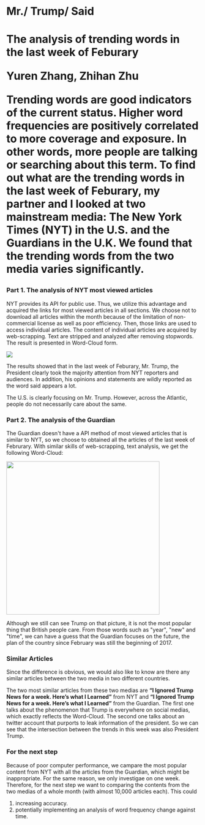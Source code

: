 
<h1> Mr./ Trump/ Said <h1>
<p> The analysis of trending words in the last week of Feburary<p>
<p> Yuren Zhang, Zhihan Zhu <p>

<p>     Trending words are good indicators of the current status. Higher word frequencies are positively correlated to more coverage and exposure. In other words, more people are talking or searching about this term. To find out what are the trending words in the last week of Feburary, my partner and I looked at two mainstream media: The New York Times (NYT) in the U.S. and the Guardians in the U.K. We found that the trending words from the two media varies significantly.<p>

<h3> Part 1. The analysis of NYT most viewed articles</h3>

<p> NYT provides its API for public use. Thus, we utilize this advantage and acquired the links for most viewed articles in all sections. We choose not to download all articles within the month because of the limitation of non-commercial license as well as poor efficiency. Then, those links are used to access individual articles. The content of individual articles are acquired by web-scrapping. Text are stripped and analyzed after removing stopwords. The result is presented in Word-Cloud form. <p>

<img src="image.png">

<p> The results showed that in the last week of Feburary, Mr. Trump, the President clearly took the majority attention from NYT reporters and audiences. In addition, his opinions and statements are wildly reported as the word said appears a lot. <p>

<p> The U.S. is clearly focusing on Mr. Trump. However, across the Atlantic, people do not necessarily care about the same.<p>

<h3> Part 2. The analysis of the Guardian</h3>

The Guardian doesn't have a API method of most viewed articles that is similar to NYT, so we choose to obtained all the articles of the last week of Februrary. With similar skills of web-scrapping, text analysis, we get the following Word-Cloud:

<img width=400 src="download.png"><br>

Although we still can see Trump on that picture, it is not the most popular thing that British people care. From those words such as "year", "new" and "time", we can have a guess that the Guardian focuses on the future, the plan of the country since February was still the beginning of 2017.

<h3>Similar Articles</h3>

<p> Since the difference is obvious, we would also like to know are there any similar articles between the two media in two different countries. <p>

The two most similar articles from these two medias are __“I Ignored Trump News for a week. Here’s what I Learned”__ from NYT and __“I Ignored Trump News for a week. Here’s what I Learned”__ from the Guardian.
The first one talks about the phenomenon that Trump is everywhere on social medias, which exactly reflects the Word-Cloud.
The second one talks about an twitter account that purports to leak information of the president. 
So we can see that the intersection between the trends in this week was also President Trump.

<h3>For the next step</h3>

Because of poor computer performance, we campare the most popular content from NYT with all the articles from the Guardian, which might be inappropriate. For the same reason, we only investigae on one week.
Therefore, for the next step we want to comparing the contents from the two medias of a whole month (with almost 10,000 articles each). 
This could 
<ol>
<li>increasing accuracy.</li>
<li>potentially implementing an analysis of word frequency change against time.</li>
<ol>


```python

```
